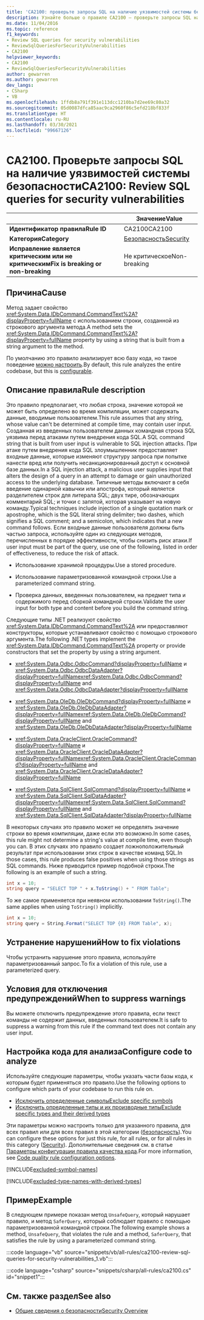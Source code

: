 ```yaml
---
title: 'CA2100: проверьте запросы SQL на наличие уязвимостей системы безопасности (анализ кода)'
description: Узнайте больше о правиле CA2100 — проверьте запросы SQL на наличие уязвимостей системы безопасности
ms.date: 11/04/2016
ms.topic: reference
f1_keywords:
- Review SQL queries for security vulnerabilities
- ReviewSqlQueriesForSecurityVulnerabilities
- CA2100
helpviewer_keywords:
- CA2100
- ReviewSqlQueriesForSecurityVulnerabilities
author: gewarren
ms.author: gewarren
dev_langs:
- CSharp
- VB
ms.openlocfilehash: 1ffdb8a791f391e113dcc1210ba7d2ee69c80a32
ms.sourcegitcommit: 05d0087dfca85aac9ca2960f86c5efd218bf833f
ms.translationtype: HT
ms.contentlocale: ru-RU
ms.lasthandoff: 03/30/2021
ms.locfileid: "99667126"
---
```

# <a name="ca2100-review-sql-queries-for-security-vulnerabilities"></a><span data-ttu-id="549fc-103">CA2100. Проверьте запросы SQL на наличие уязвимостей системы безопасности</span><span class="sxs-lookup"><span data-stu-id="549fc-103">CA2100: Review SQL queries for security vulnerabilities</span></span>

| | <span data-ttu-id="549fc-104">Значение</span><span class="sxs-lookup"><span data-stu-id="549fc-104">Value</span></span> |
|-|-|
| <span data-ttu-id="549fc-105">**Идентификатор правила**</span><span class="sxs-lookup"><span data-stu-id="549fc-105">**Rule ID**</span></span> |<span data-ttu-id="549fc-106">CA2100</span><span class="sxs-lookup"><span data-stu-id="549fc-106">CA2100</span></span>|
| <span data-ttu-id="549fc-107">**Категория**</span><span class="sxs-lookup"><span data-stu-id="549fc-107">**Category**</span></span> |[<span data-ttu-id="549fc-108">Безопасность</span><span class="sxs-lookup"><span data-stu-id="549fc-108">Security</span></span>](security-warnings.md)|
| <span data-ttu-id="549fc-109">**Исправление является критическим или не критическим**</span><span class="sxs-lookup"><span data-stu-id="549fc-109">**Fix is breaking or non-breaking**</span></span> |<span data-ttu-id="549fc-110">Не критическое</span><span class="sxs-lookup"><span data-stu-id="549fc-110">Non-breaking</span></span>|

## <a name="cause"></a><span data-ttu-id="549fc-111">Причина</span><span class="sxs-lookup"><span data-stu-id="549fc-111">Cause</span></span>

<span data-ttu-id="549fc-112">Метод задает свойство <xref:System.Data.IDbCommand.CommandText%2A?displayProperty=fullName> с использованием строки, созданной из строкового аргумента метода.</span><span class="sxs-lookup"><span data-stu-id="549fc-112">A method sets the <xref:System.Data.IDbCommand.CommandText%2A?displayProperty=fullName> property by using a string that is built from a string argument to the method.</span></span>

<span data-ttu-id="549fc-113">По умолчанию это правило анализирует всю базу кода, но такое поведение [можно настроить](#configure-code-to-analyze).</span><span class="sxs-lookup"><span data-stu-id="549fc-113">By default, this rule analyzes the entire codebase, but this is [configurable](#configure-code-to-analyze).</span></span>

## <a name="rule-description"></a><span data-ttu-id="549fc-114">Описание правила</span><span class="sxs-lookup"><span data-stu-id="549fc-114">Rule description</span></span>

<span data-ttu-id="549fc-115">Это правило предполагает, что любая строка, значение которой не может быть определено во время компиляции, может содержать данные, вводимые пользователем.</span><span class="sxs-lookup"><span data-stu-id="549fc-115">This rule assumes that any string, whose value can't be determined at compile time, may contain user input.</span></span> <span data-ttu-id="549fc-116">Созданная из введенных пользователем данных командная строка SQL уязвима перед атаками путем внедрения кода SQL.</span><span class="sxs-lookup"><span data-stu-id="549fc-116">A SQL command string that is built from user input is vulnerable to SQL injection attacks.</span></span> <span data-ttu-id="549fc-117">При атаке путем внедрения кода SQL злоумышленник предоставляет входные данные, которые изменяют структуру запроса при попытке нанести вред или получить несанкционированный доступ к основной базе данных.</span><span class="sxs-lookup"><span data-stu-id="549fc-117">In a SQL injection attack, a malicious user supplies input that alters the design of a query in an attempt to damage or gain unauthorized access to the underlying database.</span></span> <span data-ttu-id="549fc-118">Типичные методы включают в себя введение одинарной кавычки или апострофа, который является разделителем строк для литерала SQL; двух тире, обозначающих комментарий SQL; и точки с запятой, которая указывает на новую команду.</span><span class="sxs-lookup"><span data-stu-id="549fc-118">Typical techniques include injection of a single quotation mark or apostrophe, which is the SQL literal string delimiter; two dashes, which signifies a SQL comment; and a semicolon, which indicates that a new command follows.</span></span> <span data-ttu-id="549fc-119">Если входные данные пользователя должны быть частью запроса, используйте один из следующих методов, перечисленных в порядке эффективности, чтобы снизить риск атаки.</span><span class="sxs-lookup"><span data-stu-id="549fc-119">If user input must be part of the query, use one of the following, listed in order of effectiveness, to reduce the risk of attack.</span></span>

- <span data-ttu-id="549fc-120">Использование хранимой процедуры.</span><span class="sxs-lookup"><span data-stu-id="549fc-120">Use a stored procedure.</span></span>

- <span data-ttu-id="549fc-121">Использование параметризованной командной строки.</span><span class="sxs-lookup"><span data-stu-id="549fc-121">Use a parameterized command string.</span></span>

- <span data-ttu-id="549fc-122">Проверка данных, введенных пользователем, на предмет типа и содержимого перед сборкой командной строки.</span><span class="sxs-lookup"><span data-stu-id="549fc-122">Validate the user input for both type and content before you build the command string.</span></span>

<span data-ttu-id="549fc-123">Следующие типы .NET реализуют свойство <xref:System.Data.IDbCommand.CommandText%2A> или предоставляют конструкторы, которые устанавливают свойство с помощью строкового аргумента.</span><span class="sxs-lookup"><span data-stu-id="549fc-123">The following .NET types implement the <xref:System.Data.IDbCommand.CommandText%2A> property or provide constructors that set the property by using a string argument.</span></span>

- <span data-ttu-id="549fc-124"><xref:System.Data.Odbc.OdbcCommand?displayProperty=fullName> и <xref:System.Data.Odbc.OdbcDataAdapter?displayProperty=fullName></span><span class="sxs-lookup"><span data-stu-id="549fc-124"><xref:System.Data.Odbc.OdbcCommand?displayProperty=fullName> and <xref:System.Data.Odbc.OdbcDataAdapter?displayProperty=fullName></span></span>

- <span data-ttu-id="549fc-125"><xref:System.Data.OleDb.OleDbCommand?displayProperty=fullName> и <xref:System.Data.OleDb.OleDbDataAdapter?displayProperty=fullName></span><span class="sxs-lookup"><span data-stu-id="549fc-125"><xref:System.Data.OleDb.OleDbCommand?displayProperty=fullName> and <xref:System.Data.OleDb.OleDbDataAdapter?displayProperty=fullName></span></span>

- <span data-ttu-id="549fc-126"><xref:System.Data.OracleClient.OracleCommand?displayProperty=fullName> и <xref:System.Data.OracleClient.OracleDataAdapter?displayProperty=fullName></span><span class="sxs-lookup"><span data-stu-id="549fc-126"><xref:System.Data.OracleClient.OracleCommand?displayProperty=fullName> and <xref:System.Data.OracleClient.OracleDataAdapter?displayProperty=fullName></span></span>

- <span data-ttu-id="549fc-127"><xref:System.Data.SqlClient.SqlCommand?displayProperty=fullName> и <xref:System.Data.SqlClient.SqlDataAdapter?displayProperty=fullName></span><span class="sxs-lookup"><span data-stu-id="549fc-127"><xref:System.Data.SqlClient.SqlCommand?displayProperty=fullName> and <xref:System.Data.SqlClient.SqlDataAdapter?displayProperty=fullName></span></span>

<span data-ttu-id="549fc-128">В некоторых случаях это правило может не определять значение строки во время компиляции, даже если это возможно.</span><span class="sxs-lookup"><span data-stu-id="549fc-128">In some cases, this rule might not determine a string's value at compile time, even though you can.</span></span> <span data-ttu-id="549fc-129">В этих случаях это правило создает ложноположительный результат при использовании этих строк в качестве команд SQL.</span><span class="sxs-lookup"><span data-stu-id="549fc-129">In those cases, this rule produces false positives when using those strings as SQL commands.</span></span> <span data-ttu-id="549fc-130">Ниже приводится пример подобной строки.</span><span class="sxs-lookup"><span data-stu-id="549fc-130">The following is an example of such a string.</span></span>

```csharp
int x = 10;
string query = "SELECT TOP " + x.ToString() + " FROM Table";
```

<span data-ttu-id="549fc-131">То же самое применяется при неявном использовании `ToString()`.</span><span class="sxs-lookup"><span data-stu-id="549fc-131">The same applies when using `ToString()` implicitly.</span></span>

```csharp
int x = 10;
string query = String.Format("SELECT TOP {0} FROM Table", x);
```

## <a name="how-to-fix-violations"></a><span data-ttu-id="549fc-132">Устранение нарушений</span><span class="sxs-lookup"><span data-stu-id="549fc-132">How to fix violations</span></span>

<span data-ttu-id="549fc-133">Чтобы устранить нарушение этого правила, используйте параметризованный запрос.</span><span class="sxs-lookup"><span data-stu-id="549fc-133">To fix a violation of this rule, use a parameterized query.</span></span>

## <a name="when-to-suppress-warnings"></a><span data-ttu-id="549fc-134">Условия для отключения предупреждений</span><span class="sxs-lookup"><span data-stu-id="549fc-134">When to suppress warnings</span></span>

<span data-ttu-id="549fc-135">Вы можете отключить предупреждение этого правила, если текст команды не содержит данных, введенных пользователем.</span><span class="sxs-lookup"><span data-stu-id="549fc-135">It is safe to suppress a warning from this rule if the command text does not contain any user input.</span></span>

## <a name="configure-code-to-analyze"></a><span data-ttu-id="549fc-136">Настройка кода для анализа</span><span class="sxs-lookup"><span data-stu-id="549fc-136">Configure code to analyze</span></span>

<span data-ttu-id="549fc-137">Используйте следующие параметры, чтобы указать части базы кода, к которым будет применяться это правило.</span><span class="sxs-lookup"><span data-stu-id="549fc-137">Use the following options to configure which parts of your codebase to run this rule on.</span></span>

- [<span data-ttu-id="549fc-138">Исключить определенные символы</span><span class="sxs-lookup"><span data-stu-id="549fc-138">Exclude specific symbols</span></span>](#exclude-specific-symbols)
- [<span data-ttu-id="549fc-139">Исключить определенные типы и их производные типы</span><span class="sxs-lookup"><span data-stu-id="549fc-139">Exclude specific types and their derived types</span></span>](#exclude-specific-types-and-their-derived-types)

<span data-ttu-id="549fc-140">Эти параметры можно настроить только для указанного правила, для всех правил или для всех правил в этой категории ([безопасность](security-warnings.md)).</span><span class="sxs-lookup"><span data-stu-id="549fc-140">You can configure these options for just this rule, for all rules, or for all rules in this category ([Security](security-warnings.md)).</span></span> <span data-ttu-id="549fc-141">Дополнительные сведения см. в статье [Параметры конфигурации правила качества кода](../code-quality-rule-options.md).</span><span class="sxs-lookup"><span data-stu-id="549fc-141">For more information, see [Code quality rule configuration options](../code-quality-rule-options.md).</span></span>

[!INCLUDE[excluded-symbol-names](~/includes/code-analysis/excluded-symbol-names.md)]

[!INCLUDE[excluded-type-names-with-derived-types](~/includes/code-analysis/excluded-type-names-with-derived-types.md)]

## <a name="example"></a><span data-ttu-id="549fc-142">Пример</span><span class="sxs-lookup"><span data-stu-id="549fc-142">Example</span></span>

<span data-ttu-id="549fc-143">В следующем примере показан метод `UnsafeQuery`, который нарушает правило, и метод `SaferQuery`, который соблюдает правило с помощью параметризованной командной строки.</span><span class="sxs-lookup"><span data-stu-id="549fc-143">The following example shows a method, `UnsafeQuery`, that violates the rule and a method, `SaferQuery`, that satisfies the rule by using a parameterized command string.</span></span>

:::code language="vb" source="snippets/vb/all-rules/ca2100-review-sql-queries-for-security-vulnerabilities_1.vb":::

:::code language="csharp" source="snippets/csharp/all-rules/ca2100.cs" id="snippet1":::

## <a name="see-also"></a><span data-ttu-id="549fc-144">См. также раздел</span><span class="sxs-lookup"><span data-stu-id="549fc-144">See also</span></span>

- [<span data-ttu-id="549fc-145">Общие сведения о безопасности</span><span class="sxs-lookup"><span data-stu-id="549fc-145">Security Overview</span></span>](../../../framework/data/adonet/security-overview.md)
